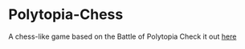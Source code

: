 # Polytopia-Chess

A chess-like game based on the Battle of Polytopia
Check it out [here](http://polytopia-chess.ddns.net/)
